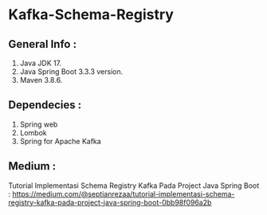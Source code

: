 # Kafka-Schema-Registry

## General Info :
1. Java JDK 17.
2. Java Spring Boot 3.3.3 version.
3. Maven 3.8.6.

## Dependecies : 
1. Spring web
2. Lombok
3. Spring for Apache Kafka

## Medium : 
Tutorial Implementasi Schema Registry Kafka Pada Project Java Spring Boot : https://medium.com/@septianrezaa/tutorial-implementasi-schema-registry-kafka-pada-project-java-spring-boot-0bb98f096a2b
